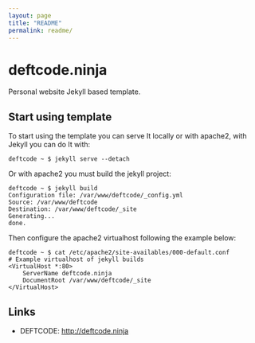 ```yaml
---
layout: page
title: "README"
permalink: readme/
---
```


deftcode.ninja
==============

Personal website Jekyll based template.

Start using template
--------------------

To start using the template you can serve It locally or with apache2, with Jekyll you can do It with:

	deftcode ~ $ jekyll serve --detach

Or with apache2 you must build the jekyll project: 

	deftcode ~ $ jekyll build
	Configuration file: /var/www/deftcode/_config.yml
	Source: /var/www/deftcode
	Destination: /var/www/deftcode/_site
	Generating... 
	done.

Then configure the apache2 virtualhost following the example below:

    deftcode ~ $ cat /etc/apache2/site-availables/000-default.conf
    # Example virtualhost of jekyll builds
	<VirtualHost *:80>
		ServerName deftcode.ninja
		DocumentRoot /var/www/deftcode/_site
	</VirtualHost>

Links
-----

* DEFTCODE: http://deftcode.ninja
